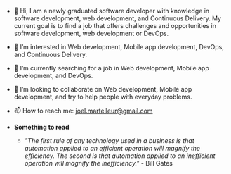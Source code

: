 - 👋 Hi, I am a newly graduated software developer with knowledge in software development, web development,  and Continuous Delivery. My current goal is to find a job that offers challenges and opportunities in software development, web development or DevOps.

- 👀 I’m interested in Web development, Mobile app development, DevOps, and Continuous Delivery. 

- 🌱 I’m currently searching for a job in Web development, Mobile app development, and DevOps. 

- 💞️ I’m looking to collaborate on Web development, Mobile app development, and try to help people with everyday problems.    

- 📫 How to reach me: joel.martelleur@gmail.com

- __Something to read__
  - _"The first rule of any technology used in a business is that automation applied to an efficient operation will magnify the efficiency. The second is that automation applied to an inefficient operation will magnify the inefficiency."_ - Bill Gates

<!---
Martelleur/Martelleur is a ✨ special ✨ repository because its `README.md` (this file) appears on your GitHub profile.
You can click the Preview link to take a look at your changes.
--->
